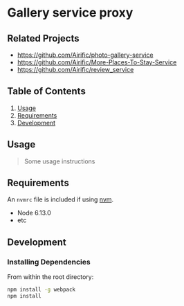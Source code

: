 # Gallery service proxy

> 

## Related Projects
  - https://github.com/Airific/photo-gallery-service
  - https://github.com/Airific/More-Places-To-Stay-Service
  - https://github.com/Airific/review_service

## Table of Contents

1. [Usage](#Usage)
1. [Requirements](#requirements)
1. [Development](#development)

## Usage

> Some usage instructions

## Requirements

An `nvmrc` file is included if using [nvm](https://github.com/creationix/nvm).

- Node 6.13.0
- etc

## Development

### Installing Dependencies

From within the root directory:

```sh
npm install -g webpack
npm install
```

